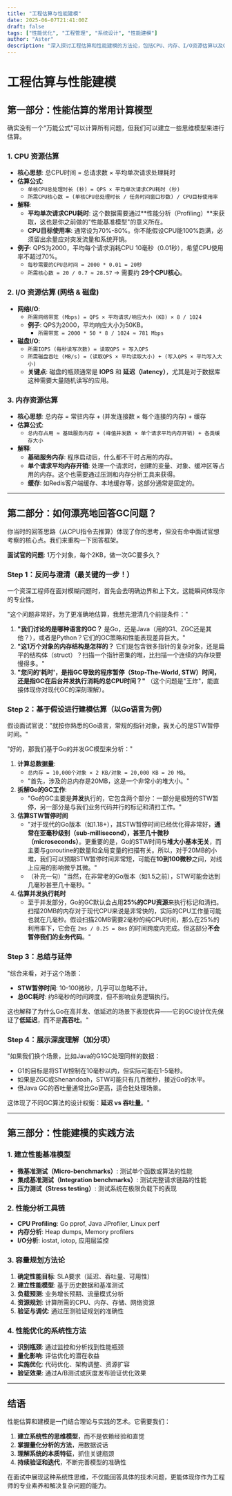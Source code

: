 ```yaml
---
title: "工程估算与性能建模"
date: 2025-06-07T21:41:00Z
draft: false
tags: ["性能优化", "工程管理", "系统设计", "性能建模"]
author: "Aster"
description: "深入探讨工程估算和性能建模的方法论，包括CPU、内存、I/O资源估算以及GC性能分析的实用技巧。"
---
```


# 工程估算与性能建模

## 第一部分：性能估算的常用计算模型

确实没有一个"万能公式"可以计算所有问题，但我们可以建立一些思维模型来进行估算。

### 1. CPU 资源估算

- **核心思想**: 总CPU时间 = 总请求数 × 平均单次请求处理耗时
- **估算公式**:
    - `单核CPU总处理时长 (秒) = QPS × 平均单次请求CPU耗时 (秒)`
    - `所需CPU核心数 = (单核CPU总处理时长 / 任务时间窗口秒数) / CPU目标使用率`
- **解释**:
    - **平均单次请求CPU耗时**: 这个数据需要通过**性能分析（Profiling）**来获取，这也是你之前做的"性能基准模型"的意义所在。
    - **CPU目标使用率**: 通常设为70%-80%。你不能假设CPU能100%跑满，必须留出余量应对突发流量和系统开销。
- **例子**: QPS为2000，平均每个请求消耗CPU 10毫秒（0.01秒），希望CPU使用率不超过70%。
    - `每秒需要的CPU总时间 = 2000 * 0.01 = 20秒`
    - `所需核心数 = 20 / 0.7 ≈ 28.57` -> 需要约 **29个CPU核心**。

### 2. I/O 资源估算 (网络 & 磁盘)

- **网络I/O**:
    - `所需网络带宽 (Mbps) = QPS × 平均请求/响应大小 (KB) × 8 / 1024`
    - **例子**: QPS为2000，平均响应大小为50KB。
        - `所需带宽 = 2000 * 50 * 8 / 1024 ≈ 781 Mbps`
- **磁盘I/O**:
    - `所需IOPS (每秒读写次数) = 读取QPS + 写入QPS`
    - `所需磁盘吞吐 (MB/s) = (读取QPS × 平均读取大小) + (写入QPS × 平均写入大小)`
    - **关键点**: 磁盘的瓶颈通常是 **IOPS** 和 **延迟（latency）**，尤其是对于数据库这种需要大量随机读写的应用。

### 3. 内存资源估算

- **核心思想**: 总内存 = 常驻内存 + (并发连接数 × 每个连接的内存) + 缓存
- **估算公式**:
    - `总内存占用 ≈ 基础服务内存 + (峰值并发数 × 单个请求平均内存开销) + 各类缓存大小`
- **解释**:
    - **基础服务内存**: 程序启动后，什么都不干时占用的内存。
    - **单个请求平均内存开销**: 处理一个请求时，创建的变量、对象、缓冲区等占用的内存。这个也需要通过压测和内存分析工具来获得。
    - **缓存**: 如Redis客户端缓存、本地缓存等，这部分通常是固定的。

---

## 第二部分：如何漂亮地回答GC问题？

你当时的回答思路（从CPU指令去推算）体现了你的思考，但没有命中面试官想考察的核心点。我们来重构一下回答框架。

**面试官的问题**: 1万个对象，每个2KB，做一次GC要多久？

### Step 1：反问与澄清（最关键的一步！）

一个资深工程师在面对模糊问题时，首先会去明确边界和上下文。这能瞬间体现你的专业性。

"这个问题非常好，为了更准确地估算，我想先澄清几个前提条件："

1. **"我们讨论的是哪种语言的GC？** 是Go，还是Java（用的G1、ZGC还是其他？），或者是Python？它们的GC策略和性能表现差异巨大。"
2. **"这1万个对象的内存结构是怎样的？** 它们是包含很多指针的复杂对象，还是扁平的结构体（struct）？扫描一个指针密集的堆，比扫描一个连续的内存块要慢得多。"
3. **"您问的'耗时'，是指GC导致的程序暂停（Stop-The-World, STW）时间，还是指GC在后台并发执行消耗的总CPU时间？"** （这个问题是"王炸"，能直接体现你对现代GC的深刻理解）。

### Step 2：基于假设进行建模估算（以Go语言为例）

假设面试官说："就按你熟悉的Go语言，常规的指针对象，我关心的是STW暂停时间。"

"好的，那我们基于Go的并发GC模型来分析："

1. **计算总数据量**:
    - `总内存 = 10,000个对象 × 2 KB/对象 = 20,000 KB = 20 MB`。
    - "首先，涉及的总内存是20MB，这是一个非常小的堆大小。"
2. **拆解Go的GC工作**:
    - "Go的GC主要是**并发**执行的，它包含两个部分：一部分是极短的STW暂停，另一部分是与我们业务代码并行的标记和清扫工作。"
3. **估算STW暂停时间** 
    - "对于现代的Go版本（如1.18+），其STW暂停时间已经优化得非常好，**通常在亚毫秒级别（sub-millisecond），甚至几十微秒（microseconds）**。更重要的是，Go的STW时间与**堆大小基本无关**，而主要与goroutine的数量和全局变量的扫描有关。所以，对于20MB的小堆，我们可以预期STW暂停时间非常短，可能在**10到100微秒**之间，对线上应用的影响微乎其微。"
    - （补充一句）"当然，在非常老的Go版本（如1.5之前），STW可能会达到几毫秒甚至几十毫秒。"
4. **估算并发执行耗时** 
    - 至于并发部分，Go的GC默认会占用**25%的CPU资源**来执行标记和清扫。扫描20MB的内存对于现代CPU来说是非常快的，实际的CPU工作量可能也就在几毫秒。假设扫描20MB需要2毫秒的纯CPU时间，那么在25%的利用率下，它会在 `2ms / 0.25 = 8ms` 的时间跨度内完成。但这部分**不会暂停我们的业务代码**。"

### Step 3：总结与延伸

"综合来看，对于这个场景：
- **STW暂停时间**: 10-100微秒，几乎可以忽略不计。
- **总GC耗时**: 约8毫秒的时间跨度，但不影响业务逻辑执行。

这也解释了为什么Go在高并发、低延迟的场景下表现优异——它的GC设计优先保证了**低延迟**，而不是**高吞吐**。"

### Step 4：展示深度理解（加分项）

"如果我们换个场景，比如Java的G1GC处理同样的数据：
- G1的目标是将STW控制在10毫秒以内，但实际可能在1-5毫秒。
- 如果是ZGC或Shenandoah，STW可能只有几百微秒，接近Go的水平。
- 但Java GC的吞吐量通常比Go更高，适合批处理场景。

这体现了不同GC算法的设计权衡：**延迟 vs 吞吐量**。"

---

## 第三部分：性能建模的实践方法

### 1. 建立性能基准模型

- **微基准测试（Micro-benchmarks）**: 测试单个函数或算法的性能
- **集成基准测试（Integration benchmarks）**: 测试完整请求链路的性能
- **压力测试（Stress testing）**: 测试系统在极限负载下的表现

### 2. 性能分析工具链

- **CPU Profiling**: Go pprof, Java JProfiler, Linux perf
- **内存分析**: Heap dumps, Memory profilers
- **I/O分析**: iostat, iotop, 应用层监控

### 3. 容量规划方法论

1. **确定性能目标**: SLA要求（延迟、吞吐量、可用性）
2. **建立性能模型**: 基于历史数据和基准测试
3. **负载预测**: 业务增长预期、流量模式分析
4. **资源规划**: 计算所需的CPU、内存、存储、网络资源
5. **验证与调优**: 通过压测验证规划的准确性

### 4. 性能优化的系统性方法

- **识别瓶颈**: 通过监控和分析找到性能瓶颈
- **量化影响**: 评估优化的潜在收益
- **实施优化**: 代码优化、架构调整、资源扩容
- **验证效果**: 通过A/B测试或灰度发布验证优化效果

---

## 结语

性能估算和建模是一门结合理论与实践的艺术。它需要我们：

1. **建立系统性的思维模型**，而不是依赖经验和直觉
2. **掌握量化分析的方法**，用数据说话
3. **理解系统的本质特征**，抓住关键瓶颈
4. **持续验证和迭代**，不断完善模型的准确性

在面试中展现这种系统性思维，不仅能回答具体的技术问题，更能体现你作为工程师的专业素养和解决复杂问题的能力。
